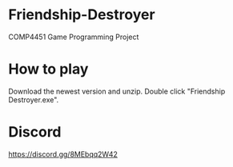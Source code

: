 # Friendship-Destroyer
COMP4451 Game Programming Project
# How to play
Download the newest version and unzip. Double click "Friendship Destroyer.exe".
# Discord
https://discord.gg/8MEbqq2W42
